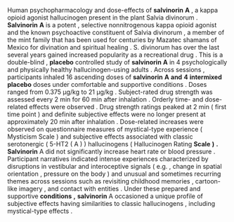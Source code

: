 Human psychopharmacology and dose-effects of **salvinorin** **A** , a kappa opioid agonist hallucinogen present in the plant Salvia divinorum . **Salvinorin** **A** is a potent , selective nonnitrogenous kappa opioid agonist and the known psychoactive constituent of Salvia divinorum , a member of the mint family that has been used for centuries by Mazatec shamans of Mexico for divination and spiritual healing . S. divinorum has over the last several years gained increased popularity as a recreational drug . This is a double-blind , **placebo** controlled study of **salvinorin** **A** in 4 psychologically and physically healthy hallucinogen-using adults . Across sessions , participants inhaled 16 ascending doses of **salvinorin** **A** **and** **4** **intermixed** **placebo** doses under comfortable and supportive conditions . Doses ranged from 0.375 μg/kg to 21 μg/kg . Subject-rated drug strength was assessed every 2 min for 60 min after inhalation . Orderly time- and dose-related effects were observed . Drug strength ratings peaked at 2 min ( first time point ) and definite subjective effects were no longer present at approximately 20 min after inhalation . Dose-related increases were observed on questionnaire measures of mystical-type experience ( Mysticism Scale ) and subjective effects associated with classic serotonergic ( 5-HT2 ( A ) ) hallucinogens ( Hallucinogen Rating **Scale** **)** **.** **Salvinorin** A did not significantly increase heart rate or blood pressure . Participant narratives indicated intense experiences characterized by disruptions in vestibular and interoceptive signals ( e.g. , change in spatial orientation , pressure on the body ) and unusual and sometimes recurring themes across sessions such as revisiting childhood memories , cartoon-like imagery , and contact with entities . Under these prepared and supportive **conditions** **,** **salvinorin** A occasioned a unique profile of subjective effects having similarities to classic hallucinogens , including mystical-type effects . 
